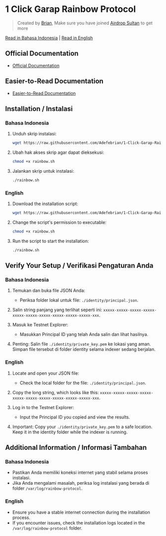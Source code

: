 # 1 Click Garap Rainbow Protocol

> Created by [Brian](x.com/brianeedsleep), Make sure you have joined [Airdrop Sultan](< t.me/airdropsultanindonesia>) to get more

[Read in Bahasa Indonesia](./README-ID.md) | [Read in English](./README-EN.md)

## Official Documentation
- [Official Documentation](https://github.com/rainbowprotocol-xyz/rbo_indexer_testnet)

## Easier-to-Read Documentation
- [Easier-to-Read Documentation](https://github.com/Adefebrian/rbo_indexer_testnet)

## Installation / Instalasi

### Bahasa Indonesia

1. Unduh skrip instalasi:
   ```bash
   wget https://raw.githubusercontent.com/Adefebrian/1-Click-Garap-Rainbow-Protocol-Node/main/rainbow.sh
   ```

2. Ubah hak akses skrip agar dapat dieksekusi:
   ```bash
   chmod +x rainbow.sh
   ```

3. Jalankan skrip untuk instalasi:
   ```bash
   ./rainbow.sh
   ```

### English

1. Download the installation script:
   ```bash
   wget https://raw.githubusercontent.com/Adefebrian/1-Click-Garap-Rainbow-Protocol-Node/main/rainbow.sh
   ```

2. Change the script's permission to executable:
   ```bash
   chmod +x rainbow.sh
   ```

3. Run the script to start the installation:
   ```bash
   ./rainbow.sh
   ```

## Verify Your Setup / Verifikasi Pengaturan Anda

### Bahasa Indonesia

1. Temukan dan buka file JSON Anda:
   - Periksa folder lokal untuk file: `./identity/principal.json`.

2. Salin string panjang yang terlihat seperti ini: `xxxxx-xxxxx-xxxxx-xxxxx-xxxxx-xxxxx-xxxxx-xxxxx-xxxxx-xxxxx-xxx`.

3. Masuk ke Testnet Explorer:
   - Masukkan Principal ID yang telah Anda salin dan lihat hasilnya.

4. Penting: Salin file `./identity/private_key.pem` ke lokasi yang aman. Simpan file tersebut di folder identity selama indexer sedang berjalan.

### English

1. Locate and open your JSON file:
   - Check the local folder for the file: `./identity/principal.json`.

2. Copy the long string, which looks like this: `xxxxx-xxxxx-xxxxx-xxxxx-xxxxx-xxxxx-xxxxx-xxxxx-xxxxx-xxxxx-xxx`.

3. Log in to the Testnet Explorer:
   - Input the Principal ID you copied and view the results.

4. Important: Copy your `./identity/private_key.pem` to a safe location. Keep it in the identity folder while the indexer is running.

## Additional Information / Informasi Tambahan

### Bahasa Indonesia
- Pastikan Anda memiliki koneksi internet yang stabil selama proses instalasi.
- Jika Anda mengalami masalah, periksa log instalasi yang berada di folder `/var/log/rainbow-protocol`.

### English
- Ensure you have a stable internet connection during the installation process.
- If you encounter issues, check the installation logs located in the `/var/log/rainbow-protocol` folder.
